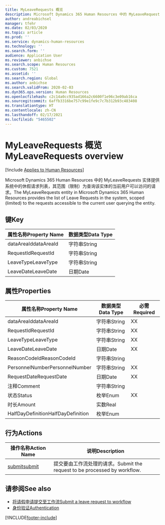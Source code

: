 ```yaml
---
title: MyLeaveRequests 概览
description: Microsoft Dynamics 365 Human Resources 中的 MyLeaveRequests 实体提供系统中的休假请求列表，其范围（限制）为查询该实体的当前用户可以访问的请求。
author: andreabichsel
manager: tfehr
ms.date: 02/03/2020
ms.topic: article
ms.prod: ''
ms.service: dynamics-human-resources
ms.technology: ''
ms.search.form: ''
audience: Application User
ms.reviewer: anbichse
ms.search.scope: Human Resources
ms.custom: 7521
ms.assetid: ''
ms.search.region: Global
ms.author: anbichse
ms.search.validFrom: 2020-02-03
ms.dyn365.ops.version: Human Resources
ms.openlocfilehash: c2c14a0cc935ad166a2c6600f1e96c3e09ab16ca
ms.sourcegitcommit: 6affb3316be757c99e1fe9c7c7b312b93c483408
ms.translationtype: HT
ms.contentlocale: zh-CN
ms.lasthandoff: 02/17/2021
ms.locfileid: "5465502"
---
```

# <a name="myleaverequests-overview"></a><span data-ttu-id="a1b21-103">MyLeaveRequests 概览</span><span class="sxs-lookup"><span data-stu-id="a1b21-103">MyLeaveRequests overview</span></span>

[!include [Applies to Human Resources](../includes/applies-to-hr.md)]

<span data-ttu-id="a1b21-104">Microsoft Dynamics 365 Human Resources 中的 MyLeaveRequests 实体提供系统中的休假请求列表，其范围（限制）为查询该实体的当前用户可以访问的请求。</span><span class="sxs-lookup"><span data-stu-id="a1b21-104">The MyLeaveRequests entity in Microsoft Dynamics 365 Human Resources provides the list of Leave Requests in the system, scoped (limited) to the requests accessible to the current user querying the entity.</span></span>

## <a name="key"></a><span data-ttu-id="a1b21-105">键</span><span class="sxs-lookup"><span data-stu-id="a1b21-105">Key</span></span>

  | <span data-ttu-id="a1b21-106">属性名称</span><span class="sxs-lookup"><span data-stu-id="a1b21-106">Property Name</span></span> | <span data-ttu-id="a1b21-107">数据类型</span><span class="sxs-lookup"><span data-stu-id="a1b21-107">Data Type</span></span> |
  |---------------|-----------|
  | <span data-ttu-id="a1b21-108">dataAreaId</span><span class="sxs-lookup"><span data-stu-id="a1b21-108">dataAreaId</span></span>    | <span data-ttu-id="a1b21-109">字符串</span><span class="sxs-lookup"><span data-stu-id="a1b21-109">String</span></span>    |
  | <span data-ttu-id="a1b21-110">RequestId</span><span class="sxs-lookup"><span data-stu-id="a1b21-110">RequestId</span></span>     | <span data-ttu-id="a1b21-111">字符串</span><span class="sxs-lookup"><span data-stu-id="a1b21-111">String</span></span>    |
  | <span data-ttu-id="a1b21-112">LeaveType</span><span class="sxs-lookup"><span data-stu-id="a1b21-112">LeaveType</span></span>     | <span data-ttu-id="a1b21-113">字符串</span><span class="sxs-lookup"><span data-stu-id="a1b21-113">String</span></span>    |
  | <span data-ttu-id="a1b21-114">LeaveDate</span><span class="sxs-lookup"><span data-stu-id="a1b21-114">LeaveDate</span></span>     | <span data-ttu-id="a1b21-115">日期</span><span class="sxs-lookup"><span data-stu-id="a1b21-115">Date</span></span>      |
  
## <a name="properties"></a><span data-ttu-id="a1b21-116">属性</span><span class="sxs-lookup"><span data-stu-id="a1b21-116">Properties</span></span>

  | <span data-ttu-id="a1b21-117">属性名称</span><span class="sxs-lookup"><span data-stu-id="a1b21-117">Property Name</span></span>     | <span data-ttu-id="a1b21-118">数据类型</span><span class="sxs-lookup"><span data-stu-id="a1b21-118">Data Type</span></span> | <span data-ttu-id="a1b21-119">必需</span><span class="sxs-lookup"><span data-stu-id="a1b21-119">Required</span></span> |
  |-------------------|-----------|----------|
  | <span data-ttu-id="a1b21-120">dataAreaId</span><span class="sxs-lookup"><span data-stu-id="a1b21-120">dataAreaId</span></span>        | <span data-ttu-id="a1b21-121">字符串</span><span class="sxs-lookup"><span data-stu-id="a1b21-121">String</span></span>    | <span data-ttu-id="a1b21-122">X</span><span class="sxs-lookup"><span data-stu-id="a1b21-122">X</span></span>        |
  | <span data-ttu-id="a1b21-123">RequestId</span><span class="sxs-lookup"><span data-stu-id="a1b21-123">RequestId</span></span>         | <span data-ttu-id="a1b21-124">字符串</span><span class="sxs-lookup"><span data-stu-id="a1b21-124">String</span></span>    | <span data-ttu-id="a1b21-125">X</span><span class="sxs-lookup"><span data-stu-id="a1b21-125">X</span></span>        |
  | <span data-ttu-id="a1b21-126">LeaveType</span><span class="sxs-lookup"><span data-stu-id="a1b21-126">LeaveType</span></span>         | <span data-ttu-id="a1b21-127">字符串</span><span class="sxs-lookup"><span data-stu-id="a1b21-127">String</span></span>    | <span data-ttu-id="a1b21-128">X</span><span class="sxs-lookup"><span data-stu-id="a1b21-128">X</span></span>        |
  | <span data-ttu-id="a1b21-129">LeaveDate</span><span class="sxs-lookup"><span data-stu-id="a1b21-129">LeaveDate</span></span>         | <span data-ttu-id="a1b21-130">日期</span><span class="sxs-lookup"><span data-stu-id="a1b21-130">Date</span></span>      | <span data-ttu-id="a1b21-131">X</span><span class="sxs-lookup"><span data-stu-id="a1b21-131">X</span></span>        |
  | <span data-ttu-id="a1b21-132">ReasonCodeId</span><span class="sxs-lookup"><span data-stu-id="a1b21-132">ReasonCodeId</span></span>      | <span data-ttu-id="a1b21-133">字符串</span><span class="sxs-lookup"><span data-stu-id="a1b21-133">String</span></span>    |          |
  | <span data-ttu-id="a1b21-134">PersonnelNumber</span><span class="sxs-lookup"><span data-stu-id="a1b21-134">PersonnelNumber</span></span>   | <span data-ttu-id="a1b21-135">字符串</span><span class="sxs-lookup"><span data-stu-id="a1b21-135">String</span></span>    | <span data-ttu-id="a1b21-136">X</span><span class="sxs-lookup"><span data-stu-id="a1b21-136">X</span></span>        |
  | <span data-ttu-id="a1b21-137">RequestDate</span><span class="sxs-lookup"><span data-stu-id="a1b21-137">RequestDate</span></span>       | <span data-ttu-id="a1b21-138">日期</span><span class="sxs-lookup"><span data-stu-id="a1b21-138">Date</span></span>      | <span data-ttu-id="a1b21-139">X</span><span class="sxs-lookup"><span data-stu-id="a1b21-139">X</span></span>        |
  | <span data-ttu-id="a1b21-140">注释</span><span class="sxs-lookup"><span data-stu-id="a1b21-140">Comment</span></span>           | <span data-ttu-id="a1b21-141">字符串</span><span class="sxs-lookup"><span data-stu-id="a1b21-141">String</span></span>    |          |
  | <span data-ttu-id="a1b21-142">状态</span><span class="sxs-lookup"><span data-stu-id="a1b21-142">Status</span></span>            | <span data-ttu-id="a1b21-143">枚举</span><span class="sxs-lookup"><span data-stu-id="a1b21-143">Enum</span></span>      | <span data-ttu-id="a1b21-144">X</span><span class="sxs-lookup"><span data-stu-id="a1b21-144">X</span></span>        |
  | <span data-ttu-id="a1b21-145">时长</span><span class="sxs-lookup"><span data-stu-id="a1b21-145">Amount</span></span>            | <span data-ttu-id="a1b21-146">实数</span><span class="sxs-lookup"><span data-stu-id="a1b21-146">Real</span></span>      |          |
  | <span data-ttu-id="a1b21-147">HalfDayDefinition</span><span class="sxs-lookup"><span data-stu-id="a1b21-147">HalfDayDefinition</span></span> | <span data-ttu-id="a1b21-148">枚举</span><span class="sxs-lookup"><span data-stu-id="a1b21-148">Enum</span></span>      |          |

## <a name="actions"></a><span data-ttu-id="a1b21-149">行为</span><span class="sxs-lookup"><span data-stu-id="a1b21-149">Actions</span></span>

 | <span data-ttu-id="a1b21-150">操作名称</span><span class="sxs-lookup"><span data-stu-id="a1b21-150">Action Name</span></span>                               | <span data-ttu-id="a1b21-151">说明</span><span class="sxs-lookup"><span data-stu-id="a1b21-151">Description</span></span>                                     |
 |-------------------------------------------|-------------------------------------------------|
 | [<span data-ttu-id="a1b21-152">submit</span><span class="sxs-lookup"><span data-stu-id="a1b21-152">submit</span></span>](hr-developer-api-myleaverequests-submit.md)   | <span data-ttu-id="a1b21-153">提交要由工作流处理的请求。</span><span class="sxs-lookup"><span data-stu-id="a1b21-153">Submit the request to be processed by workflow.</span></span> |

## <a name="see-also"></a><span data-ttu-id="a1b21-154">请参阅</span><span class="sxs-lookup"><span data-stu-id="a1b21-154">See also</span></span>

- [<span data-ttu-id="a1b21-155">将请假申请提交至工作流</span><span class="sxs-lookup"><span data-stu-id="a1b21-155">Submit a leave request to workflow</span></span>](hr-developer-api-myleaverequests-submit.md)
- [<span data-ttu-id="a1b21-156">身份验证</span><span class="sxs-lookup"><span data-stu-id="a1b21-156">Authentication</span></span>](hr-developer-api-authentication.md)

[!INCLUDE[footer-include](../includes/footer-banner.md)]